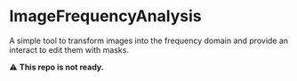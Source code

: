 # ImageFrequencyAnalysis
A simple tool to transform images into the frequency domain and provide an interact to edit them with masks.

:warning: **This repo is not ready.**
